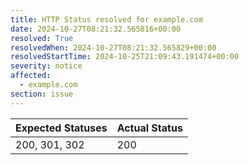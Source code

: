```yaml
---
title: HTTP Status resolved for example.com
date: 2024-10-27T08:21:32.565816+00:00
resolved: True
resolvedWhen: 2024-10-27T08:21:32.565829+00:00
resolvedStartTime: 2024-10-25T21:09:43.191474+00:00
severity: notice
affected:
  - example.com
section: issue
---
```


| Expected Statuses | Actual Status  |
|-------------------|----------------|
| 200, 301, 302 | 200 |
